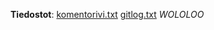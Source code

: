 **Tiedostot**:
[komentorivi.txt](https://github.com/mancato/otm-harjoitustyo/blob/master/laskarit/viikko1/komentorivi.txt)
[gitlog.txt](https://github.com/mancato/otm-harjoitustyo/blob/master/laskarit/viikko1/gitlog.txt)
*WOLOLOO*
